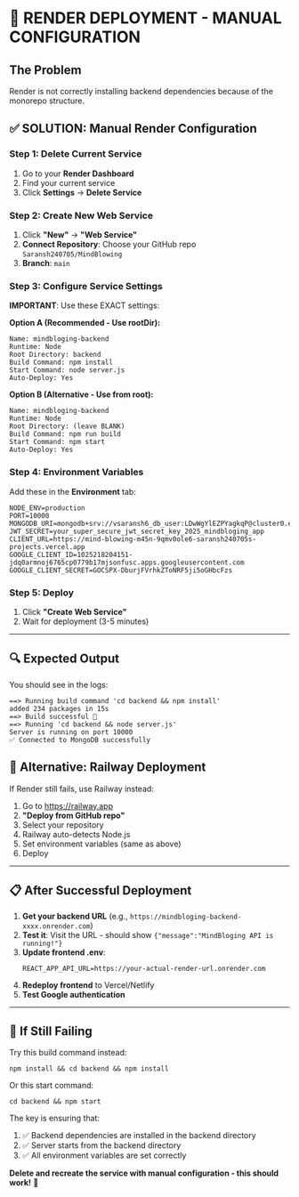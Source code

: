 # 🚨 RENDER DEPLOYMENT - MANUAL CONFIGURATION

## The Problem
Render is not correctly installing backend dependencies because of the monorepo structure.

## ✅ SOLUTION: Manual Render Configuration

### Step 1: Delete Current Service
1. Go to your **Render Dashboard**
2. Find your current service
3. Click **Settings** → **Delete Service**

### Step 2: Create New Web Service
1. Click **"New"** → **"Web Service"**
2. **Connect Repository**: Choose your GitHub repo `Saransh240705/MindBlowing`
3. **Branch**: `main`

### Step 3: Configure Service Settings
**IMPORTANT**: Use these EXACT settings:

**Option A (Recommended - Use rootDir):**
```
Name: mindbloging-backend
Runtime: Node
Root Directory: backend
Build Command: npm install
Start Command: node server.js
Auto-Deploy: Yes
```

**Option B (Alternative - Use from root):**
```
Name: mindbloging-backend
Runtime: Node
Root Directory: (leave BLANK)
Build Command: npm run build
Start Command: npm start
Auto-Deploy: Yes
```

### Step 4: Environment Variables
Add these in the **Environment** tab:

```
NODE_ENV=production
PORT=10000
MONGODB_URI=mongodb+srv://vsaransh6_db_user:LDwWgYlEZPYagkqP@cluster0.enjhtiu.mongodb.net/mindbloging
JWT_SECRET=your_super_secure_jwt_secret_key_2025_mindbloging_app
CLIENT_URL=https://mind-blowing-m45n-9qmv0ole6-saransh240705s-projects.vercel.app
GOOGLE_CLIENT_ID=1025218204151-jdq0armnoj6765cp0779b17mjsonfusc.apps.googleusercontent.com
GOOGLE_CLIENT_SECRET=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
```

### Step 5: Deploy
1. Click **"Create Web Service"**
2. Wait for deployment (3-5 minutes)

---

## 🔍 Expected Output
You should see in the logs:
```
==> Running build command 'cd backend && npm install'
added 234 packages in 15s
==> Build successful 🎉
==> Running 'cd backend && node server.js'
Server is running on port 10000
✅ Connected to MongoDB successfully
```

## 🎯 Alternative: Railway Deployment
If Render still fails, use Railway instead:

1. Go to https://railway.app
2. **"Deploy from GitHub repo"**
3. Select your repository
4. Railway auto-detects Node.js
5. Set environment variables (same as above)
6. Deploy

---

## 📋 After Successful Deployment

1. **Get your backend URL** (e.g., `https://mindbloging-backend-xxxx.onrender.com`)
2. **Test it**: Visit the URL - should show `{"message":"MindBloging API is running!"}`
3. **Update frontend .env**:
   ```
   REACT_APP_API_URL=https://your-actual-render-url.onrender.com
   ```
4. **Redeploy frontend** to Vercel/Netlify
5. **Test Google authentication**

---

## 🚨 If Still Failing

Try this build command instead:
```
npm install && cd backend && npm install
```

Or this start command:
```
cd backend && npm start
```

The key is ensuring that:
1. ✅ Backend dependencies are installed in the backend directory
2. ✅ Server starts from the backend directory
3. ✅ All environment variables are set correctly

**Delete and recreate the service with manual configuration - this should work!** 🚀
